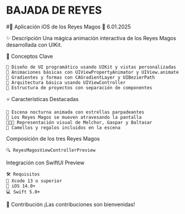 # BAJADA DE REYES
#🎄 Aplicación iOS de los Reyes Magos 🎄 6.01.2025

✨ Descripción
    Una mágica animación interactiva de los Reyes Magos desarrollada con UIKit.

🎯 Conceptos Clave

    📱 Diseño de UI programático usando UIKit y vistas personalizadas
    🔄 Animaciones básicas con UIViewPropertyAnimator y UIView.animate
    🎨 Gradientes y formas con CAGradientLayer y UIBezierPath
    📐 Arquitectura básica usando UIViewController
    📂 Estructura de proyectos con separación de componentes


⭐️ Características Destacadas

    🌙 Escena nocturna animada con estrellas parpadeantes
    👑 Los Reyes Magos se mueven atravesando la pantalla
    👨‍👨‍👦 Representación visual de Melchor, Gaspar y Baltasar
    🐪 Camellos y regalos incluidos en la escena

Composición de los tres Reyes Magos

    🔍 ReyesMagosViewControllerPreview


Integración con SwiftUI Preview

    🛠️ Requisitos
    🍎 Xcode 13 o superior
    📱 iOS 14.0+
    💻 Swift 5.0+


👥 Contribución
    ¡Las contribuciones son bienvenidas! 
